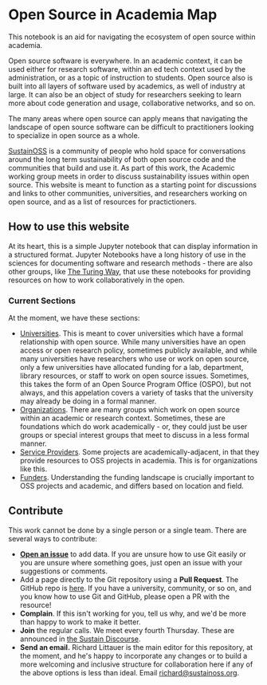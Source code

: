 # Open Source in Academia Map

This notebook is an aid for navigating the ecosystem of open source within academia.

Open source software is everywhere. In an academic context, it can be used either for research software, within an ed tech context used by the administration, or as a topic of instruction to students. Open source also is built into all layers of software used by academics, as well of industry at large. It can also be an object of study for researchers seeking to learn more about code generation and usage, collaborative networks, and so on.

The many areas where open source can apply means that navigating the landscape of open source software can be difficult to practitioners looking to specialize in open source as a whole.

[SustainOSS](https://sustainoss.org) is a community of people who hold space for conversations around the long term sustainability of both open source code and the communities that build and use it. As part of this work, the Academic working group meets in order to discuss sustainability issues within open source. This website is meant to function as a starting point for discussions and links to other communities, universities, and researchers working on open source, and as a list of resources for practictioners.

## How to use this website

At its heart, this is a simple Jupyter notebook that can display information in a structured format. Jupyter Notebooks have a long history of use in the sciences for documenting software and research methods - there are also other groups, like [The Turing Way](https://the-turing-way.netlify.app/index.html), that use these notebooks for providing resources on how to work collaboratively in the open.

### Current Sections

At the moment, we have these sections:

- [Universities](./universities/index.md). This is meant to cover universities which have a formal relationship with open source. While many universities have an open access or open research policy, sometimes publicly available, and while many universities have researchers who use or work on open source, only a few universities have allocated funding for a lab, department, library resources, or staff to work on open source issues. Sometimes, this takes the form of an Open Source Program Office (OSPO), but not always, and this appelation covers a variety of tasks that the university may already be doing in a formal manner.
- [Organizations](./organizations/index.md). There are many groups which work on open source within an academic or research context. Sometimes, these are foundations which do work academically - or, they could just be user groups or special interest groups that meet to discuss in a less formal manner.
- [Service Providers](./service-providers/index.md). Some projects are academically-adjacent, in that they provide resources to OSS projects in academia. This is for organizations like this.
- [Funders](./funders/index.md). Understanding the funding landscape is crucially important to OSS projects and academic, and differs based on location and field.

## Contribute

This work cannot be done by a single person or a single team. There are several ways to contribute:

- [**Open an issue**](https://github.com/sustainers/academic-map/issues/new) to add data. If you are unsure how to use Git easily or you are unsure where something goes, just open an issue with your suggestions or comments.
- Add a page directly to the Git repository using a **Pull Request**. The GitHub repo is [here](https://github.com/sustainers/academic-map/). If you have a university, community, or so on, and you know how to use Git and GitHub, please open a PR with the resource!
- **Complain**. If this isn't working for you, tell us why, and we'd be more than happy to work to make it better.
- **Join** the regular calls. We meet every fourth Thursday. These are announced in [the Sustain Discourse](https://discourse.sustainoss.org/).
- **Send an email.** Richard Littauer is the main editor for this repository, at the moment, and he's happy to incorporate any changes or to build a more welcoming and inclusive structure for collaboration here if any of the above options is less than ideal. Email [richard@sustainoss.org](mailto:richard@sustainoss.org).
